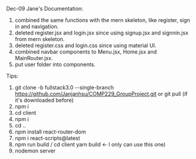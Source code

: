 Dec-09 Jane's Documentation: 
1. combined the same functions with the mern skeleton, like register, sign in and navigation.
2. deleted register.jsx and login.jsx since using signup.jsx and signnin.jsx from mern skeleton.
3. deleted register.css and login.css since using material UI.
4. combined navbar components to Menu.jsx, Home.jsx and MainRouter.jsx.
5. put user folder into components.

Tips:

1. git clone -b fullstack3.0 --single-branch https://github.com/Janjanhsu/COMP229_GroupProject.git or git pull (if it's downloaded before)
2. npm i
3. cd client
4. npm i
5. cd ..
6. npm install react-router-dom
7. npm i react-scripts@latest
8. npm run build / cd client yarn build <- I only can use this one)
9. nodemon server
